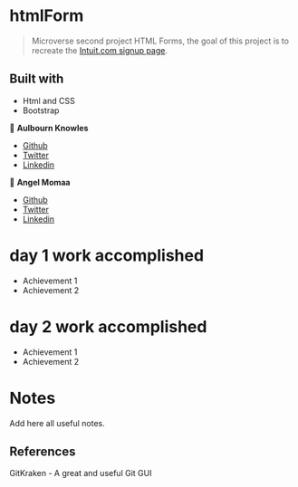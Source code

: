 
# htmlForm

> Microverse second project HTML Forms, the goal of this project is to recreate the [Intuit.com signup page](https://accounts.intuit.com/signup.html?offering_id=Intuit.ifs.mint&namespace_id=50000026&redirect_url=https%3A%2F%2Fmint.intuit.com%2Foverview.event%3Ftask%3DS).

## Built with

- Html and CSS
- Bootstrap

👤 **Aulbourn Knowles**

- [Github](https://github.com/aulbytj)
- [Twitter](https://twitter.com/aulbytj)
- [Linkedin](https://linkedin.com/in/aulbourn-knowles-b9971672)

👤 **Angel Momaa**

- [Github](https://github.com/angel-mora)
- [Twitter](https://twitter.com/angelmoma_)
- [Linkedin](https://linkedin.com/angelmoma)

# day 1 work accomplished

- Achievement 1
- Achievement 2

# day 2 work accomplished

- Achievement 1
- Achievement 2

# Notes

Add here all useful notes.

## References

GitKraken - A great and useful Git GUI
